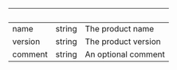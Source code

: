 <!-- Code generated for API Clients. DO NOT EDIT. -->

| &nbsp; | &nbsp; | &nbsp; |
|---|---|---|
| name | string | The product name |
| version | string | The product version |
| comment | string | An optional comment |